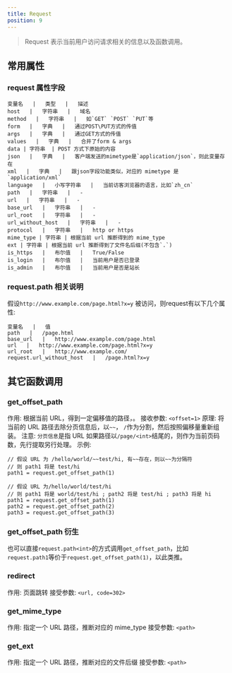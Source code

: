 ```yaml
---
title: Request
position: 9
---
```



> Request 表示当前用户访问请求相关的信息以及函数调用。

## 常用属性

### request 属性字段
```table
变量名   |   类型   |   描述
host   |   字符串   |   域名
method   |   字符串   |   如`GET` `POST` `PUT`等
form   |   字典   |   通过POST\PUT方式的传值
args   |   字典   |   通过GET方式的传值
values   |   字典   |   合并了form & args
data | 字符串  | POST 方式下原始的内容
json   |   字典   |   客户端发送的mimetype是`application/json`，则此变量存在
xml   |   字典   |   跟json字段功能类似，对应的 mimetype 是`application/xml`
language   |   小写字符串   |   当前访客浏览器的语言，比如`zh_cn`
path   |   字符串   |   -
url   |   字符串   |   -
base_url   |   字符串   |   -
url_root   |   字符串   |   -
url_without_host   |   字符串   |   -
protocol   |   字符串   |   http or https
mime_type | 字符串 | 根据当前 url 推断得到的 mime_type
ext | 字符串 | 根据当前 url 推断得到了文件名后缀(不包含`.`)
is_https   |   布尔值   |   True/False
is_login   |   布尔值   |   当前用户是否已登录
is_admin   |   布尔值   |   当前用户是否是站长
```

### request.path 相关说明
假设`http://www.example.com/page.html?x=y` 被访问，则request有以下几个属性:
```table
变量名   |   值
path   |   /page.html
base_url   |   http://www.example.com/page.html
url   |   http://www.example.com/page.html?x=y
url_root   |   http://www.example.com/
request.url_without_host   |   /page.html?x=y
```

## 其它函数调用
### get_offset_path
作用: 根据当前 URL，得到一定偏移值的路径，。
接收参数: `<offset=1>`
原理:  将当前的 URL 路径去除分页信息后，以`~~`， `/`作为分割，然后按照偏移量重新组装。
注意: `分页信息`是指 URL 如果路径以`/page/<int>`结尾的，则作为当前页码数，先行提取另行处理。
示例: 
```jade
// 假设 URL 为 /hello/world/~~test/hi, 有~~存在，则以~~为分隔符
// 则 path1 将是 test/hi
path1 = request.get_offset_path(1) 

// 假设 URL 为/hello/world/test/hi
// 则 path1 将是 world/test/hi ; path2 将是 test/hi ; path3 将是 hi
path1 = request.get_offset_path(1) 
path2 = request.get_offset_path(2) 
path3 = request.get_offset_path(3) 
```

### get_offset_path 衍生
也可以直接`request.path<int>`的方式调用`get_offset_path`，比如`request.path1`等价于`request.get_offset_path(1)`，以此类推。

### redirect
作用: 页面跳转
接受参数: `<url, code=302>`

###  get_mime_type
作用: 指定一个 URL 路径，推断对应的 mime_type
接受参数: `<path>`

### get_ext
作用: 指定一个 URL 路径，推断对应的文件后缀
接受参数: `<path>`

